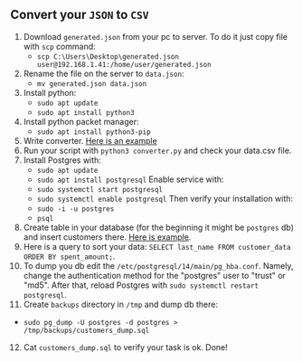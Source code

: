 ## Convert your `JSON` to `CSV`

1. Download `generated.json` from your pc to server. To do it just copy file with `scp` command:
   - `scp C:\Users\Desktop\generated.json user@192.168.1.41:/home/user/generated.json`
2. Rename the file on the server to `data.json`:
   - `mv generated.json data.json`
3. Install python:
   - `sudo apt update`
   - `sudo apt install python3`
4. Install python packet manager:
   - `sudo apt install python3-pip`
5. Write converter. [Here is an example](https://github.com/exzvor/freedevopsworkspace/tree/main/devops_grades/elementary_grade/take_03/converter.py)
6. Run your script with `python3 converter.py` and check your data.csv file.
7. Install Postgres with:
   - `sudo apt update`
   - `sudo apt install postgresql`
   Enable service with:
   - `sudo systemctl start postgresql`
   - `sudo systemctl enable postgresql`
   Then verify your installation with:
   - `sudo -i -u postgres`
   - `psql`
8. Create table in your database (for the beginning it might be `postgres` db) and insert customers there. [Here is example](https://github.com/exzvor/freedevopsworkspace/tree/main/devops_grades/elementary_grade/take_03/customers.sql).
9. Here is a query to sort your data: `SELECT last_name FROM customer_data ORDER BY spent_amount;`.
10. To dump you db edit the `/etc/postgresql/14/main/pg_hba.conf`. Namely, change the authentication method for the "postgres" user to "trust" or "md5". After that, reload Postgres with `sudo systemctl restart postgresql`.
11. Create `backups` directory in `/tmp` and dump db there:
   - `sudo pg_dump -U postgres -d postgres > /tmp/backups/customers_dump.sql`
12. Cat `customers_dump.sql` to verify your task is ok. Done!